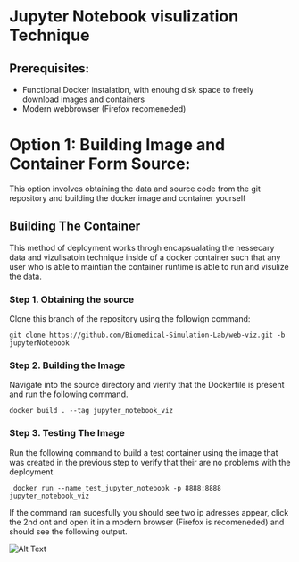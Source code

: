 # Jupyter Notebook visulization Technique

## Prerequisites:
- Functional Docker instalation, with enouhg disk space to freely download images and containers
- Modern webbrowser (Firefox recomeneded)

# Option 1: Building Image and Container Form Source:
This option involves obtaining the data and source code from the git repository and building the docker image and container yourself
## Building The Container
This method of deployment works throgh encapsualating the nessecary data and vizulisatoin technique inside of a docker container such that any user who is able to maintian the container runtime is able to run and visulize the data. 

### Step 1. Obtaining the source
Clone this branch of the repository using the followign command:

```git clone https://github.com/Biomedical-Simulation-Lab/web-viz.git -b jupyterNotebook ```
### Step 2. Building the Image
Navigate into the source directory and vierify that the Dockerfile is present and run the following command.

```docker build . --tag jupyter_notebook_viz```

### Step 3. Testing The Image

Run the following command to build a test container using the image that was created in the previous step to verify that their are no problems with the deployment

``` docker run --name test_jupyter_notebook -p 8888:8888 jupyter_notebook_viz```

If the command ran sucesfully you should see two ip adresses appear, click the 2nd ont and open it in a modern browser (Firefox is recomeneded) and should see the following output.

![Alt Text](/figures/jupyter_notebook_landing_page.png)

